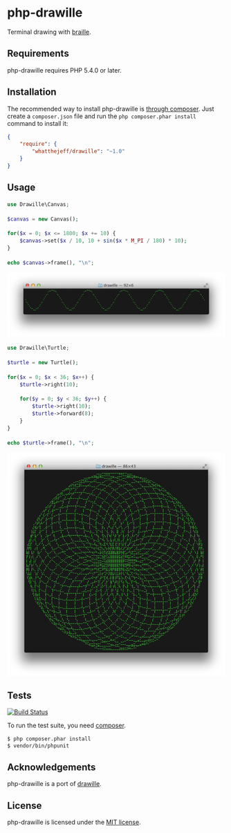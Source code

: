 php-drawille
============

Terminal drawing with [braille](http://en.wikipedia.org/wiki/Braille).

## Requirements

php-drawille requires PHP 5.4.0 or later.

## Installation

The recommended way to install php-drawille is [through
composer](http://getcomposer.org). Just create a `composer.json` file and
run the `php composer.phar install` command to install it:

~~~json
{
    "require": {
        "whatthejeff/drawille": "~1.0"
    }
}
~~~

## Usage

~~~php
use Drawille\Canvas;

$canvas = new Canvas();

for($x = 0; $x <= 1800; $x += 10) {
    $canvas->set($x / 10, 10 + sin($x * M_PI / 180) * 10);
}

echo $canvas->frame(), "\n";
~~~

![Usage example](docs/images/sin.png)

~~~php
use Drawille\Turtle;

$turtle = new Turtle();

for($x = 0; $x < 36; $x++) {
    $turtle->right(10);

    for($y = 0; $y < 36; $y++) {
        $turtle->right(10);
        $turtle->forward(8);
    }
}

echo $turtle->frame(), "\n";
~~~

![Turtle example](docs/images/turtle.png)

## Tests

[![Build Status](https://travis-ci.org/whatthejeff/php-drawille.png?branch=master)](https://travis-ci.org/whatthejeff/php-drawille)

To run the test suite, you need [composer](http://getcomposer.org).

    $ php composer.phar install
    $ vendor/bin/phpunit

## Acknowledgements

php-drawille is a port of [drawille](https://github.com/asciimoo/drawille).

## License

php-drawille is licensed under the [MIT license](LICENSE).